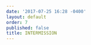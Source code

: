 ```yaml
---
date: '2017-07-25 16:28 -0400'
layout: default
order: 7
published: false
title: INTERMISSION
---
```

